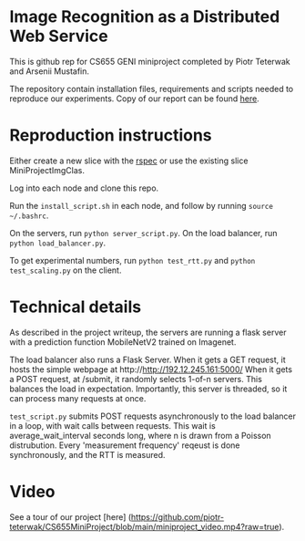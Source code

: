 # Image Recognition as a Distributed Web Service

This is github rep for CS655 GENI miniproject completed by Piotr Teterwak and Arsenii Mustafin.

The repository contain installation files, requirements and scripts needed to reproduce our experiments. Copy of our report can be found [here](https://docs.google.com/document/d/1ZrOqQRH866swqNUJgfwdP4bd2cT5bQS1hMqrs-XMJrI/edit?usp=sharing).

# Reproduction instructions

Either create a new slice with the [rspec](https://raw.githubusercontent.com/piotr-teterwak/CS655MiniProject/main/image_class.rspec) or use the existing slice MiniProjectImgClas. 

Log into each node and clone this repo. 

Run the `install_script.sh` in each node, and follow by running `source ~/.bashrc`. 

On the servers, run `python server_script.py`. On the load balancer, run `python load_balancer.py`. 

To get experimental numbers, run `python test_rtt.py` and `python test_scaling.py` on the client.

# Technical details

As described in the project writeup, the servers are running a flask server with a prediction function MobileNetV2 trained on Imagenet.

The load balancer also runs a Flask Server. When it gets a GET request, it hosts the simple webpage at http://http://192.12.245.161:5000/
When it gets a POST request, at /submit, it randomly selects 1-of-n servers. This balances the load in expectation. Importantly, this server is threaded, so it can process many requests at once. 

`test_script.py` submits POST requests asynchronously to the load balancer in a loop, with wait calls between requests. This wait is average_wait_interval seconds long, where n is drawn from a Poisson distrubution. Every 'measurement frequency' reqeust is done synchronously, and the RTT is measured. 

# Video

See a tour of our project [here] (https://github.com/piotr-teterwak/CS655MiniProject/blob/main/miniproject_video.mp4?raw=true). 
